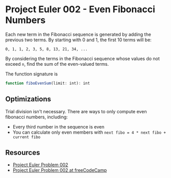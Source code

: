 # Project Euler 002 - Even Fibonacci Numbers

Each new term in the Fibonacci sequence is generated by adding the previous
two terms. By starting with 0 and 1, the first 10 terms will be:

```text
0, 1, 1, 2, 3, 5, 8, 13, 21, 34, ...
```

By considering the terms in the Fibonacci sequence whose values do not exceed
`n`, find the sum of the even-valued terms.

The function signature is

```typescript
function fiboEvenSum(limit: int): int
```

## Optimizations

Trial division isn't necessary. There are ways to only compute even fibonacci
numbers, including:

- Every third number in the sequence is even
- You can calculate only even members with `next fibo = 4 * next fibo + current fibo`

## Resources

- [Project Euler Problem 002][1]
- [Project Euler Problem 002 at freeCodeCamp][2]

[1]: https://projecteuler.net/problem=2
[2]: https://www.freecodecamp.org/learn/coding-interview-prep/project-euler/problem-2-even-fibonacci-numbers
